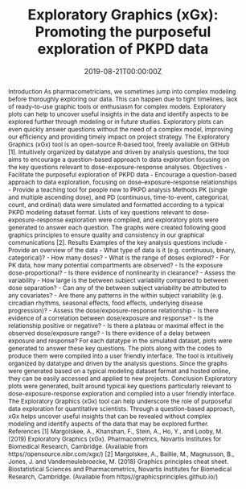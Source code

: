 ---
title: 'Exploratory Graphics (xGx): Promoting the purposeful exploration of PKPD data'
authors:
- Alison Margolskee
date: '2019-08-21T00:00:00Z'

# Schedule page publish date (NOT proceeding's date).
publishDate: '20001-01-01T00:00:00Z'

# proceeding type.
# Legend: 0 = Uncategorized; 1 = Talk, 2 = Keynote, 3 = Workshop
# To add more update publications_types.toml and en.yaml
publication_types: ['1']
publication_type_description: Talk

# proceeding name and optional abbreviated proceeding name.
publication: Presented at 2019 Conference
publication_short: Presented at 2019 Conference

abstract: Introduction As pharmacometricians, we sometimes jump into complex modeling before thoroughly exploring our data. This can happen due to tight timelines, lack of ready-to-use graphic tools or enthusiasm for complex models. Exploratory plots can help to uncover useful insights in the data and identify aspects to be explored further through modeling or in future studies. Exploratory plots can even quickly answer questions without the need of a complex model, improving our efficiency and providing timely impact on project strategy. The Exploratory Graphics (xGx) tool is an open-source R-based tool, freely available on GitHub [1]. Intuitively organized by datatype and driven by analysis questions, the tool aims to encourage a question-based approach to data exploration focusing on the key questions relevant to dose-exposure-response analyses. Objectives - Facilitate the purposeful exploration of PKPD data - Encourage a question-based approach to data exploration, focusing on dose-exposure-response relationships - Provide a teaching tool for people new to PKPD analysis Methods PK (single and multiple ascending dose), and PD (continuous, time-to-event, categorical, count, and ordinal) data were simulated and formatted according to a typical PKPD modeling dataset format. Lists of key questions relevant to dose-exposure-response exploration were compiled, and exploratory plots were generated to answer each question. The graphs were created following good graphics principles to ensure quality and consistency in our graphical communications [2]. Results Examples of the key analysis questions include - Provide an overview of the data - What type of data is it (e.g. continuous, binary, categorical)? - How many doses? - What is the range of doses explored? - For PK data, how many potential compartments are observed? - Is the exposure dose-proportional? - Is there evidence of nonlinearity in clearance? - Assess the variability - How large is the between subject variability compared to between dose separation? - Can any of the between subject variability be attributed to any covariates? - Are there any patterns in the within subject variability (e.g. circadian rhythms, seasonal effects, food effects, underlying disease progression)? - Assess the dose/exposure-response relationship - Is there evidence of a correlation between dose/exposure and response? - Is the relationship positive or negative? - Is there a plateau or maximal effect in the observed dose/exposure range? - Is there evidence of a delay between exposure and response? For each datatype in the simulated dataset, plots were generated to answer these key questions. The plots along with the codes to produce them were compiled into a user friendly interface. The tool is intuitively organized by datatype and driven by the analysis questions. Since the graphs were generated based on a typical modeling dataset format and hosted online, they can be easily accessed and applied to new projects. Conclusion Exploratory plots were generated, built around typical key questions particularly relevant to dose-exposure-response exploration and compiled into a user friendly interface. The Exploratory Graphics (xGx) tool can help underscore the role of purposeful data exploration for quantitative scientists. Through a question-based approach, xGx helps uncover useful insights that can be revealed without complex modeling and identify aspects of the data that may be explored further. References [1] Margolskee, A., Khanshan, F., Stein, A., Ho, Y., and Looby, M. (2019) Exploratory Graphics (xGx). Pharmacometrics, Novartis Institutes for Biomedical Research, Cambridge. (Available from https//opensource.nibr.com/xgx/) [2] Margolskee, A., Baillie, M., Magnusson, B., Jones, J. and Vandemeulebroecke, M. (2018) Graphics principles cheat sheet. Biostatistical Sciences and Pharmacometrics, Novartis Institutes for Biomedical Research, Cambridge. (Available from https//graphicsprinciples.github.io/)

tags:
- Rstudio
featured: false

links:
url_slides: ''
url_video: ''

---